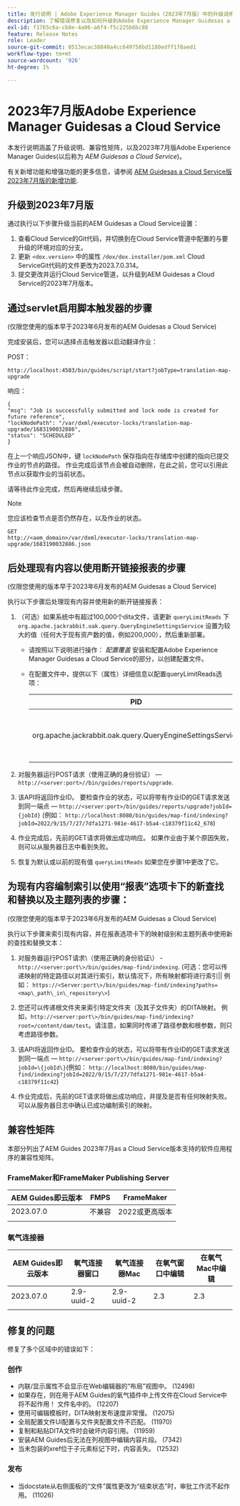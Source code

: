 ```yaml
---
title: 发行说明 | Adobe Experience Manager Guides（2023年7月版）中的升级说明和修复的问题
description: 了解错误修复以及如何升级到Adobe Experience Manager Guidesas a Cloud Service的2023年7月版
exl-id: f1765c6a-cb8e-4a06-a6f4-f5c225b6bc88
feature: Release Notes
role: Leader
source-git-commit: 0513ecac38840a4cc649758bd1180edff1f8aed1
workflow-type: tm+mt
source-wordcount: '926'
ht-degree: 1%

---
```


# 2023年7月版Adobe Experience Manager Guidesas a Cloud Service

本发行说明涵盖了升级说明、兼容性矩阵，以及2023年7月版Adobe Experience Manager Guides(以后称为 *AEM Guidesas a Cloud Service*)。

有关新增功能和增强功能的更多信息，请参阅 [AEM Guidesas a Cloud Service版2023年7月版的新增功能](whats-new-2023.7.0.md).

## 升级到2023年7月版

通过执行以下步骤升级当前的AEM Guidesas a Cloud Service设置：

1. 查看Cloud Service的Git代码，并切换到在Cloud Service管道中配置的与要升级的环境对应的分支。
2. 更新 `<dox.version>` 中的属性 `/dox/dox.installer/pom.xml` Cloud ServiceGit代码的文件更改为2023.7.0.314。
3. 提交更改并运行Cloud Service管道，以升级到AEM Guidesas a Cloud Service的2023年7月版本。

## 通过servlet启用脚本触发器的步骤

(仅限您使用的版本早于2023年6月发布的AEM Guidesas a Cloud Service)

完成安装后，您可以选择点击触发器以启动翻译作业：

POST：

```
http://localhost:4503/bin/guides/script/start?jobType=translation-map-upgrade
```

响应：

```
{
"msg": "Job is successfully submitted and lock node is created for future reference",
"lockNodePath": "/var/dxml/executor-locks/translation-map-upgrade/1683190032886",
"status": "SCHEDULED"
}
```

在上一个响应JSON中，键 `lockNodePath` 保存指向在存储库中创建的指向已提交作业的节点的路径。 作业完成后该节点会被自动删除，在此之前，您可以引用此节点以获取作业的当前状态。

请等待此作业完成，然后再继续后续步骤。

>[!NOTE]
>
> 您应该检查节点是否仍然存在，以及作业的状态。

```
GET
http://<aem_domain>/var/dxml/executor-locks/translation-map-upgrade/1683190032886.json
```

## 后处理现有内容以使用断开链接报表的步骤

(仅限您使用的版本早于2023年6月发布的AEM Guidesas a Cloud Service)

执行以下步骤后处理现有内容并使用新的断开链接报表：

1. （可选）如果系统中有超过100,000个dita文件，请更新 `queryLimitReads` 下 `org.apache.jackrabbit.oak.query.QueryEngineSettingsService` 设置为较大的值（任何大于现有资产数的值，例如200,000），然后重新部署。

   - 请按照以下说明进行操作： *配置覆盖* 安装和配置Adobe Experience Manager Guidesas a Cloud Service的部分，以创建配置文件。
   - 在配置文件中，提供以下（属性）详细信息以配置queryLimitReads选项：

     | PID | 属性键 | 属性值 |
     |---|---|---|
     | org.apache.jackrabbit.oak.query.QueryEngineSettingsService | queryLimitRead | 值：200000默认值：100000 |

1. 对服务器运行POST请求（使用正确的身份验证） —  `http://<server:port>//bin/guides/reports/upgrade`.

1. 该API将返回作业ID。 要检查作业的状态，可以将带有作业ID的GET请求发送到同一端点 —  `http://<server:port>/bin/guides/reports/upgrade?jobId= {jobId}`
(例如： `http://localhost:8080/bin/guides/map-find/indexing?jobId=2022/9/15/7/27/7dfa1271-981e-4617-b5a4-c18379f11c42_678`)

1. 作业完成后，先前的GET请求将做出成功响应。 如果作业由于某个原因失败，则可以从服务器日志中看到失败。

1. 恢复为默认或以前的现有值 `queryLimitReads` 如果您在步骤1中更改了它。

## 为现有内容编制索引以使用“报表”选项卡下的新查找和替换以及主题列表的步骤：

(仅限您使用的版本早于2023年6月发布的AEM Guidesas a Cloud Service)

执行以下步骤来索引现有内容，并在报表选项卡下的映射级别和主题列表中使用新的查找和替换文本：

1. 对服务器运行POST请求\（使用正确的身份验证\） - `http://<server:port\>/bin/guides/map-find/indexing`. (可选：您可以传递映射的特定路径以对其进行索引，默认情况下，所有映射都将进行索引\|\| 例如： `https://<Server:port\>/bin/guides/map-find/indexing?paths=<map\_path\_in\_repository\>`)

1. 您还可以传递根文件夹来索引特定文件夹（及其子文件夹）的DITA映射。 例如，`http://<server:port\>/bin/guides/map-find/indexing?root=/content/dam/test`。请注意，如果同时传递了路径参数和根参数，则只考虑路径参数。

1. 该API将返回作业ID。 要检查作业的状态，可以将带有作业ID的GET请求发送到同一端点 —  `http://<server:port\>/bin/guides/map-find/indexing?jobId=\{jobId\}`\(例如： `http://localhost:8080/bin/guides/map-find/indexing?jobId=2022/9/15/7/27/7dfa1271-981e-4617-b5a4-c18379f11c42`\)


1. 作业完成后，先前的GET请求将做出成功响应，并提及是否有任何映射失败。 可以从服务器日志中确认已成功编制索引的映射。

## 兼容性矩阵

本部分列出了AEM Guides 2023年7月as a Cloud Service版本支持的软件应用程序的兼容性矩阵。

### FrameMaker和FrameMaker Publishing Server

| AEM Guides即云版本 | FMPS | FrameMaker |
| --- | --- | --- |
| 2023.07.0 | 不兼容 | 2022或更高版本 |
| | | |


### 氧气连接器

| AEM Guides即云版本 | 氧气连接器窗口 | 氧气连接器Mac | 在氧气窗口中编辑 | 在氧气Mac中编辑 |
| --- | --- | --- | --- | --- |
| 2023.07.0 | 2.9-uuid-2 | 2.9-uuid-2 | 2.3 | 2.3 |
|  |  |  |  |


## 修复的问题

修复了多个区域中的错误如下：

### 创作

- 内联/显示属性不会显示在Web编辑器的“布局”视图中。 (12498)
- 如果存在，则在用于AEM Guides的氧气插件中上传文件在Cloud Service中将不起作用！ 文件名中的。 (12207)
- 使用可编辑模板时，DITA映射发布速度非常慢。 (12075)
- 全局配置文件UI配置与文件夹配置文件不匹配。 (11970)
- 复制和粘贴DITA文件时会破坏内容引用。 (11959)
- 安装AEM Guides后无法在列视图中编辑内容片段。 (7342)
- 当未包装的xref位于子元素标记下时，内容丢失。 (12532)

### 发布

- 当docstate从右侧面板的“文件”属性更改为“结束状态”时，审批工作流不起作用。 (11026)
